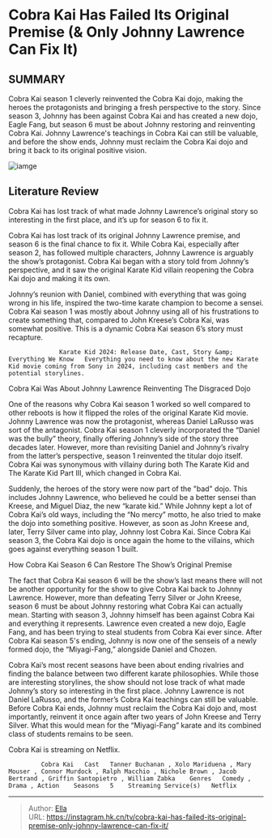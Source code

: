 # Cobra Kai Has Failed Its Original Premise (&amp; Only Johnny Lawrence Can Fix It)


## SUMMARY 



  Cobra Kai season 1 cleverly reinvented the Cobra Kai dojo, making the heroes the protagonists and bringing a fresh perspective to the story.   Since season 3, Johnny has been against Cobra Kai and has created a new dojo, Eagle Fang, but season 6 must be about Johnny restoring and reinventing Cobra Kai.   Johnny Lawrence&#39;s teachings in Cobra Kai can still be valuable, and before the show ends, Johnny must reclaim the Cobra Kai dojo and bring it back to its original positive vision.  

![iamge](https://static1.srcdn.com/wordpress/wp-content/uploads/2024/01/cobrakai_failiure_johnnylawrencecanfix.jpg)

## Literature Review
Cobra Kai has lost track of what made Johnny Lawrence’s original story so interesting in the first place, and it’s up for season 6 to fix it.




Cobra Kai has lost track of its original Johnny Lawrence premise, and season 6 is the final chance to fix it. While Cobra Kai, especially after season 2, has followed multiple characters, Johnny Lawrence is arguably the show’s protagonist. Cobra Kai began with a story told from Johnny’s perspective, and it saw the original Karate Kid villain reopening the Cobra Kai dojo and making it its own.




Johnny’s reunion with Daniel, combined with everything that was going wrong in his life, inspired the two-time karate champion to become a sensei. Cobra Kai season 1 was mostly about Johnny using all of his frustrations to create something that, compared to John Kreese’s Cobra Kai, was somewhat positive. This is a dynamic Cobra Kai season 6’s story must recapture.

                  Karate Kid 2024: Release Date, Cast, Story &amp; Everything We Know   Everything you need to know about the new Karate Kid movie coming from Sony in 2024, including cast members and the potential storylines.    


 Cobra Kai Was About Johnny Lawrence Reinventing The Disgraced Dojo 
          

One of the reasons why Cobra Kai season 1 worked so well compared to other reboots is how it flipped the roles of the original Karate Kid movie. Johnny Lawrence was now the protagonist, whereas Daniel LaRusso was sort of the antagonist. Cobra Kai season 1 cleverly incorporated the “Daniel was the bully” theory, finally offering Johnny’s side of the story three decades later. However, more than revisiting Daniel and Johnny’s rivalry from the latter’s perspective, season 1 reinvented the titular dojo itself. Cobra Kai was synonymous with villainy during both The Karate Kid and The Karate Kid Part III, which changed in Cobra Kai.




Suddenly, the heroes of the story were now part of the &#34;bad&#34; dojo. This includes Johnny Lawrence, who believed he could be a better sensei than Kreese, and Miguel Diaz, the new “karate kid.” While Johnny kept a lot of Cobra Kai’s old ways, including the “No mercy” motto, he also tried to make the dojo into something positive. However, as soon as John Kreese and, later, Terry Silver came into play, Johnny lost Cobra Kai. Since Cobra Kai season 3, the Cobra Kai dojo is once again the home to the villains, which goes against everything season 1 built.



 How Cobra Kai Season 6 Can Restore The Show’s Original Premise 
          

The fact that Cobra Kai season 6 will be the show’s last means there will not be another opportunity for the show to give Cobra Kai back to Johnny Lawrence. However, more than defeating Terry Silver or John Kreese, season 6 must be about Johnny restoring what Cobra Kai can actually mean. Starting with season 3, Johnny himself has been against Cobra Kai and everything it represents. Lawrence even created a new dojo, Eagle Fang, and has been trying to steal students from Cobra Kai ever since. After Cobra Kai season 5&#39;s ending, Johnny is now one of the senseis of a newly formed dojo, the “Miyagi-Fang,” alongside Daniel and Chozen.




Cobra Kai’s most recent seasons have been about ending rivalries and finding the balance between two different karate philosophies. While those are interesting storylines, the show should not lose track of what made Johnny’s story so interesting in the first place. Johnny Lawrence is not Daniel LaRusso, and the former’s Cobra Kai teachings can still be valuable. Before Cobra Kai ends, Johnny must reclaim the Cobra Kai dojo and, most importantly, reinvent it once again after two years of John Kreese and Terry Silver. What this would mean for the “Miyagi-Fang” karate and its combined class of students remains to be seen.



Cobra Kai is streaming on Netflix.




             Cobra Kai   Cast   Tanner Buchanan , Xolo Mariduena , Mary Mouser , Connor Murdock , Ralph Macchio , Nichole Brown , Jacob Bertrand , Griffin Santopietro , William Zabka    Genres   Comedy , Drama , Action    Seasons   5    Streaming Service(s)   Netflix       





---

> Author: [Ella](https://instagram.hk.cn/)  
> URL: https://instagram.hk.cn/tv/cobra-kai-has-failed-its-original-premise-only-johnny-lawrence-can-fix-it/  

